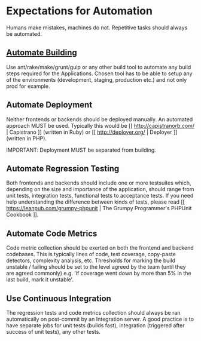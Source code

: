 # Expectations for Automation

Humans make mistakes, machines do not. Repetitive tasks should always be automated.

## [Automate Building](/automation/building.md)

Use ant/rake/make/grunt/gulp or any other build tool to automate any build steps required for the Applications. Chosen tool has to be able to setup any of the environments (development, staging, production etc.) and not only prod for example.

## Automate Deployment

Neither frontends or backends should be deployed manually. An automated approach MUST be used. Typically this would be [[ http://capistranorb.com/ | Capistrano ]] (written in Ruby) or [[ http://deployer.org/ | Deployer ]] (written in PHP).

IMPORTANT: Deployment MUST be separated from building.

## Automate Regression Testing

Both frontends and backends should include one or more testsuites which, depending on the size and importance of the application, should range from unit tests, integration tests, functional tests to acceptance tests. If you need help understanding the difference between kinds of tests, please read [[ https://leanpub.com/grumpy-phpunit | The Grumpy Programmer's PHPUnit Cookbook ]].

## Automate Code Metrics

Code metric collection should be exerted on both the frontend and backend codebases. This is typically lines of code, test coverage, copy-paste detectors, complexity analysis, etc. Thresholds for marking the build unstable / failing should be set to the level agreed by the team (until they are agreed commonly) e.g. 'if coverage went down by more than 5% in the last build, mark it unstable'.

## Use Continuous Integration

The regression tests and code metrics collection should always be ran automatically on post-commit by an Integration server. A good practice is to have separate jobs for unit tests (builds fast), integration (triggered after success of unit tests), any other tests.
